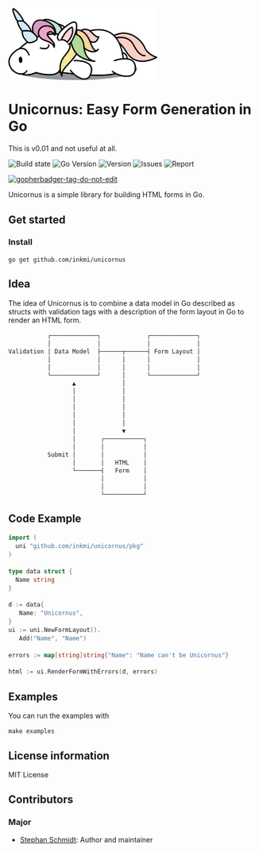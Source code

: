 <img src="https://raw.githubusercontent.com/inkmi/unicornus/master/UnicornusLogo.png" width="300">

# Unicornus: Easy Form Generation in Go

This is v0.01 and not useful at all.

![Build state](https://github.com/inkmi/unicornus/actions/workflows/test.yml/badge.svg)  ![Go Version](https://img.shields.io/github/go-mod/go-version/inkmi/unicornus) ![Version](https://img.shields.io/github/v/tag/inkmi/unicornus?include_prereleases)  ![Issues](https://img.shields.io/github/issues/inkmi/unicornus) ![Report](https://goreportcard.com/badge/github.com/inkmi/unicornus)

<a href='https://github.com/jpoles1/gopherbadger' target='_blank'>![gopherbadger-tag-do-not-edit](https://img.shields.io/badge/Go%20Coverage-87%25-brightgreen.svg?longCache=true&style=flat)</a>

Unicornus is a simple library for building HTML forms in Go.

## Get started

### Install

```shell
go get github.com/inkmi/unicornus
```

## Idea

The idea of Unicornus is to combine a data model in Go described as structs with validation tags
with a description of the form layout in Go to render an HTML form.


```
           ┌─────────────┐             ┌─────────────┐
           │             │             │             │
Validation │ Data Model  ├──────┬──────┤ Form Layout │
           │             │      │      │             │
           │             │      │      │             │
           └─────────────┘      │      └─────────────┘
                  ▲             │
                  │             │
                  │             │
                  │             │
                  │             │
                  │             │
                  │             ▼
                  │       ┌───────────┐
                  │       │           │
           Submit │       │           │
                  │       │   HTML    │
                  └───────┤   Form    │
                          │           │
                          │           │
                          └───────────┘
```

## Code Example

```go
import (
  uni "github.com/inkmi/unicornus/pkg"
)

type data struct {
  Name string
}

d := data{
   Name: "Unicornus",
}
ui := uni.NewFormLayout().
   Add("Name", "Name")

errors := map[string]string{"Name": "Name can't be Unicornus"}

html := ui.RenderFormWithErrors(d, errors)
```

## Examples

You can run the examples with

```
make examples
```


## License information

MIT License

## Contributors

### Major

- [Stephan Schmidt](https://github.com/StephanSchmidt): Author and maintainer
